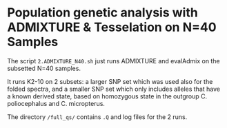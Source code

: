 # Population genetic analysis with ADMIXTURE & Tesselation on N=40 Samples

The script `2.ADMIXTURE_N40.sh` just runs ADMIXTURE and evalAdmix on the subsetted N=40 samples. 

It runs K2-10 on 2 subsets: a larger SNP set which was used also for the folded spectra, and a smaller SNP set which only includes alleles that have a known derived state, based on homozygous state in the outgroup C. poliocephalus and C. micropterus. 

The directory `/full_qs/` contains `.Q` and log files for the 2 runs. 